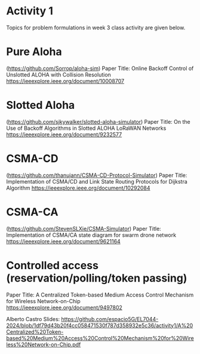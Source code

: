 # Activity 1
Topics for problem formulations in week 3 class activity are given below.

# Pure Aloha
(https://github.com/Sorrop/aloha-sim)
Paper Title: Online Backoff Control of Unslotted ALOHA with Collision Resolution
https://ieeexplore.ieee.org/document/10008707

 
# Slotted Aloha
(https://github.com/sjkywalker/slotted-aloha-simulator)
Paper Title: On the Use of Backoff Algorithms in Slotted ALOHA LoRaWAN Networks
https://ieeexplore.ieee.org/document/9232577

# CSMA-CD
(https://github.com/thanujann/CSMA-CD-Protocol-Simulator)
Paper Title: Implementation of CSMA/CD and Link State Routing Protocols for Dijkstra Algorithm
https://ieeexplore.ieee.org/document/10292084


# CSMA-CA
(https://github.com/StevenSLXie/CSMA-Simulator)
Paper Title: Implementation of CSMA/CA state diagram for swarm drone network
https://ieeexplore.ieee.org/document/9621164


# Controlled access (reservation/polling/token passing)
Paper Title: A Centralized Token-based Medium Access Control Mechanism for Wireless Network-on-Chip
https://ieeexplore.ieee.org/document/9497802

Alberto Castro Slides: https://github.com/espacio5G/EL7044-2024/blob/1df79d43b20f4cc058471530f787d358932e5c36/activity1/A%20Centralized%20Token-based%20Medium%20Access%20Control%20Mechanism%20for%20Wireless%20Network-on-Chip.pdf
